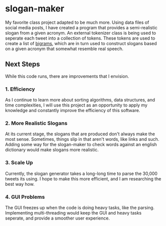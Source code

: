 # slogan-maker
My favorite class project adapted to be much more. Using data files of social media posts, I have created a program that provides a semi-realistic slogan from a given acronym. An external tokenizer class is being used to seperate each tweet into a collection of tokens. These tokens are used to create a list of [bigrams](https://en.wikipedia.org/wiki/Bigram), which are in turn used to construct slogans based on a given acronym that somewhat resemble real speech. 

## Next Steps

While this code runs, there are improvements that I envision. 

### 1. Efficiency

As I continue to learn more about sorting algorithms, data structures, and time complexities, I will use this project as an opportunity to apply my knowledge and constantly improve the efficiency of this software.

### 2. More Realistic Slogans

At its current stage, the slogans that are produced don't always make the most sense. Sometimes, things slip in that aren't words, like links and such. Adding some way for the slogan-maker to check words against an english dictionary would make slogans more realistic. 

### 3. Scale Up

Currently, the slogan generator takes a long-long time to parse the 30,000 tweets its using. I hope to make this more efficient, and I am researching the best way how. 

### 4. GUI Problems

The GUI freezes up when the code is doing heavy tasks, like the parsing. Implementing multi-threading would keep the GUI and heavy tasks seperate, and provide a smoother user experience. 

